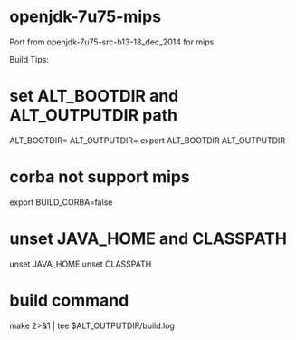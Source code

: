 # openjdk-7u75-mips
Port from openjdk-7u75-src-b13-18_dec_2014 for mips

Build Tips:
# set ALT_BOOTDIR and ALT_OUTPUTDIR path
ALT_BOOTDIR=
ALT_OUTPUTDIR=
export ALT_BOOTDIR ALT_OUTPUTDIR
# corba not support mips
export BUILD_CORBA=false
# unset JAVA_HOME and CLASSPATH
unset JAVA_HOME
unset CLASSPATH
# build command
make 2>&1 | tee $ALT_OUTPUTDIR/build.log
